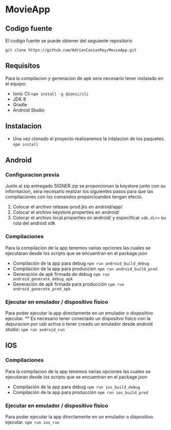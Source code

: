 # MovieApp
## Codigo fuente
El codigo fuente se puede obtener del seguiente repositorio

`git clone https://github.com/AdrianCaniasRey/MovieApp.git`

## Requisitos
Para la compilacion y generacion de apk sera necesario tener instalado en el equipo:
- Ionic Cli `npm install -g @ionic/cli`
- JDK 8
- Gradle
- Android Studio

## Instalacion
- Una vez clonado el proyecto realizaremos la intalacion de los paquetes.
`npm install`

## Android
### Configuracion previa
Junto al zip entregado SIGNER.zip se proporcionan la keystore junto con su informacion, sera necesario realizar los siguientes pasos para que las compilaciones con los comandos proporcioandos tengan efecto.
1. Colocar el archivo release-prod.jks en android/app/
2. Colocar el archivo keystore.properties en android/
3. Colocar el archivo local.properties en android/ y especificar `sdk.dir=` su ruta del android sdk 

### Compilaciones
Para la compilacion de la app tenemos varias opciones las cuales se ejecutaran desde los scripts que se encuentran en el package.json
- Compilación de la app para debug
`npm run android_build_debug`
- Compilación de la app para producción
`npm run android_build_prod`
- Generación de apk firmada de debug
`npm run android_generate_debug_apk`
- Generación de apk firmada para producción
`npm run android_generate_prod_apk`

### Ejecutar en emulador / dispositivo físico
Para poder ejecutar la app directamente en un emulador o dispositivo ejecutar.
** Es necesario tener conectado un dispositvo fisico con la depuracion por usb activa o tener creado un emulador desde android studio:
`npm run android_run`

## IOS
### Compilaciones
Para la compilacion de la app tenemos varias opciones las cuales se ejecutaran desde los scripts que se encuentran en el package.json
- Compilación de la app para debug
`npm run ios_build_debug`
- Compilación de la app para producción
`npm run ios_build_prod`

### Ejecutar en emulador / dispositivo físico
Para poder ejecutar la app directamente en un emulador o dispositivo ejecutar.
`npm run ios_run`